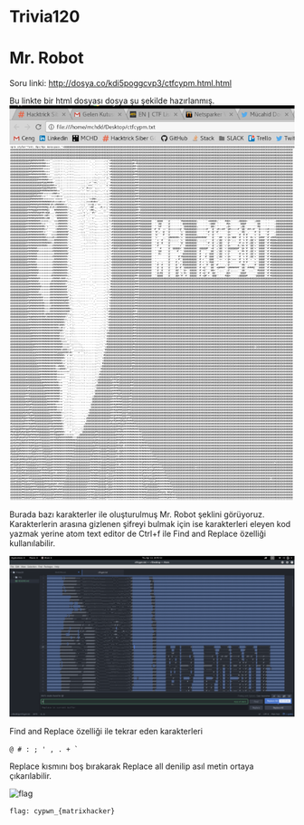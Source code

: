 # Trivia120

# Mr. Robot

Soru linki: http://dosya.co/kdi5poggcvp3/ctfcypm.html.html

Bu linkte bir html dosyası dosya şu şekilde hazırlanmış.
![robot](img/robot.png)

Burada bazı karakterler ile oluşturulmuş Mr. Robot şeklini görüyoruz.
Karakterlerin arasına gizlenen şifreyi bulmak için ise karakterleri eleyen kod yazmak yerine
atom text editor de Ctrl+f ile Find and Replace özelliği kullanılabilir.

![find](img/find.png)

Find and Replace özelliği ile tekrar eden karakterleri 

``` @ # : ; ' , . + ` ```

Replace kısmını boş bırakarak Replace all denilip asıl metin ortaya çıkarılabilir.

![flag](img/flagg.png)

```
flag: cypwn_{matrixhacker}
```

